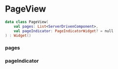 # PageView



```kotlin
data class PageView(
    val pages: List<ServerDrivenComponent>,
    val pageIndicator: PageIndicatorWidget? = null
) : Widget()
```

### pages



### pageIndicator



